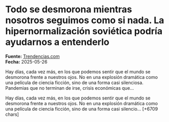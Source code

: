 # Todo se desmorona mientras nosotros seguimos como si nada. La hipernormalización soviética podría ayudarnos a entenderlo

**Fuente:** [Trendencias.com](https://www.trendencias.com/psicologia/todo-se-desmorona-nosotros-seguimos-como-nada-hipernormalizacion-sovietica-podria-ayudarnos-a-entenderlo)  
**Fecha:** 2025-05-26

Hay días, cada vez más, en los que podemos sentir que el mundo se desmorona frente a nuestros ojos. No en una explosión dramática como una película de ciencia ficción, sino de una forma casi silenciosa. Pandemias que no terminan de irse, crisis económicas que…

Hay días, cada vez más, en los que podemos sentir que el mundo se desmorona frente a nuestros ojos. No en una explosión dramática como una película de ciencia ficción, sino de una forma casi silencio… [+6709 chars]
